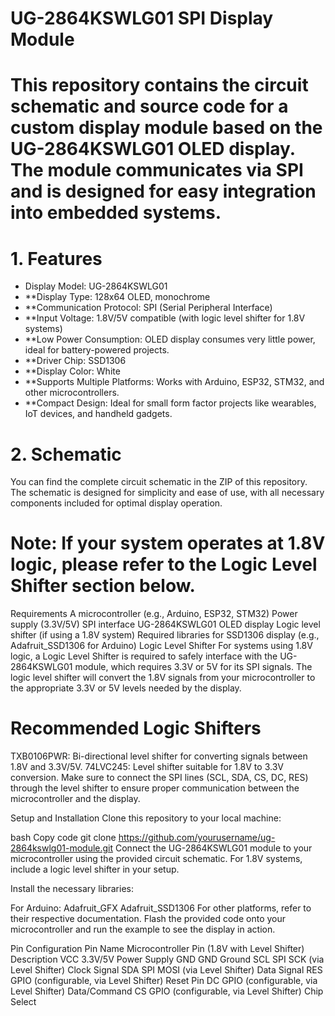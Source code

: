 # UG-2864KSWLG01 SPI Display Module

# This repository contains the circuit schematic and source code for a custom display module based on the UG-2864KSWLG01 OLED display. The module communicates via SPI and is designed for easy integration into embedded systems.

# 1. Features
- Display Model: UG-2864KSWLG01
- **Display Type: 128x64 OLED, monochrome
- **Communication Protocol: SPI (Serial Peripheral Interface)
- **Input Voltage: 1.8V/5V compatible (with logic level shifter for 1.8V systems)
- **Low Power Consumption: OLED display consumes very little power, ideal for battery-powered projects.
- **Driver Chip: SSD1306
- **Display Color: White
- **Supports Multiple Platforms: Works with Arduino, ESP32, STM32, and other microcontrollers.
- **Compact Design: Ideal for small form factor projects like wearables, IoT devices, and handheld gadgets.

# 2. Schematic
You can find the complete circuit schematic in the ZIP of this repository. The schematic is designed for simplicity and ease of use, with all necessary components included for optimal display operation.

# Note: If your system operates at 1.8V logic, please refer to the Logic Level Shifter section below.

Requirements
A microcontroller (e.g., Arduino, ESP32, STM32)
Power supply (3.3V/5V)
SPI interface
UG-2864KSWLG01 OLED display
Logic level shifter (if using a 1.8V system)
Required libraries for SSD1306 display (e.g., Adafruit_SSD1306 for Arduino)
Logic Level Shifter
For systems using 1.8V logic, a Logic Level Shifter is required to safely interface with the UG-2864KSWLG01 module, which requires 3.3V or 5V for its SPI signals. The logic level shifter will convert the 1.8V signals from your microcontroller to the appropriate 3.3V or 5V levels needed by the display.

# Recommended Logic Shifters
TXB0106PWR: Bi-directional level shifter for converting signals between 1.8V and 3.3V/5V.
74LVC245: Level shifter suitable for 1.8V to 3.3V conversion.
Make sure to connect the SPI lines (SCL, SDA, CS, DC, RES) through the level shifter to ensure proper communication between the microcontroller and the display.

Setup and Installation
Clone this repository to your local machine:

bash
Copy code
git clone https://github.com/yourusername/ug-2864kswlg01-module.git
Connect the UG-2864KSWLG01 module to your microcontroller using the provided circuit schematic. For 1.8V systems, include a logic level shifter in your setup.

Install the necessary libraries:

For Arduino:
Adafruit_GFX
Adafruit_SSD1306
For other platforms, refer to their respective documentation.
Flash the provided code onto your microcontroller and run the example to see the display in action.

Pin Configuration
Pin Name	Microcontroller Pin (1.8V with Level Shifter)	Description
VCC	3.3V/5V	Power Supply
GND	GND	Ground
SCL	SPI SCK (via Level Shifter)	Clock Signal
SDA	SPI MOSI (via Level Shifter)	Data Signal
RES	GPIO (configurable, via Level Shifter)	Reset Pin
DC	GPIO (configurable, via Level Shifter)	Data/Command
CS	GPIO (configurable, via Level Shifter)	Chip Select
